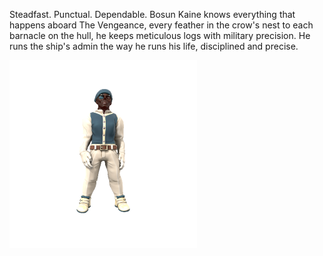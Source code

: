 Steadfast. Punctual. Dependable. Bosun Kaine knows everything that happens aboard The Vengeance, every feather in the crow's nest to each barnacle on the hull, he keeps meticulous logs with military precision. He runs the ship's admin the way he runs his life, disciplined and precise.

![](../../_assets/people/pirates/IshmaelCain.png)